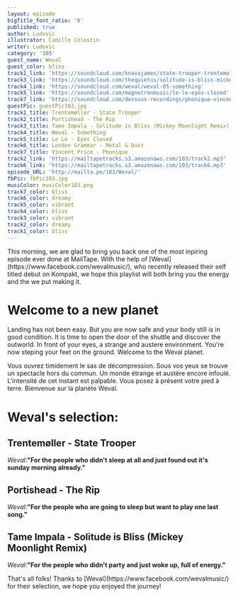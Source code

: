 ```yaml
---
layout: episode
bigTitle_font_ratio: '6'
published: true
author: Ludovic
illustrator: Camille Célestin
writer: Ludovic
category: '103'
guest_name: Weval
guest_color: bliss
track1_link: 'https://soundcloud.com/knavajames/state-trooper-trentemoller-mix'
track3_link: 'https://soundcloud.com/thequietus/solitude-is-bliss-mickey-moonlight-remix'
track4_link: 'https://soundcloud.com/weval/weval-05-something'
track5_link: 'https://soundcloud.com/magnetronmusic/le-le-eyes-closed'
track7_link: 'https://soundcloud.com/dessous-recordings/phonique-vincent-price'
guestPic: guestPic103.jpg
track1_title: Trentemøller - State Trooper
track2_title: Portishead - The Rip
track3_title: Tame Impala - Solitude is Bliss (Mickey Moonlight Remix)
track4_title: Weval - Something
track5_title: Le Le - Eyes Closed
track6_title: London Grammar - Metal & Dust
track7_title: Vincent Price - Phonique
track2_link: 'https://mailtapetracks.s3.amazonaws.com/103/track2.mp3'
track6_link: 'https://mailtapetracks.s3.amazonaws.com/103/track6.mp3'
episode_URL: 'http://mailta.pe/103/Weval/'
fbPic: fbPic103.jpg
musiColor: musiColor103.png
track7_color: bliss
track6_color: dreamy
track5_color: vibrant
track4_color: bliss
track3_color: vibrant
track2_color: dreamy
track1_color: bliss
---
```

<p id="introduction">This morning, we are glad to bring you back one of the most inpiring episode ever done at MailTape. With the help of [Weval](https://www.facebook.com/wevalmusic/), who recently released their self titled debut on Kompakt, we hope this playlist will both bring you  the energy and the  we put making it. </p>

# Welcome to a new planet

Landing has not been easy. But you are now safe and your body still is in good condition. It is time to open the door of the shuttle and discover the outworld. In front of your eyes, a strange and austere environment. You're now steping your feet on the ground. Welcome to the Weval planet. 

Vous ouvrez timidement le sas de décompression. Sous vos yeux se trouve un spectacle hors du commun. Un monde étrange et austère encore infoulé. L'intensité de cet instant est palpable. Vous posez à présent votre pied à terre. Bienvenue sur la planète Weval.

# Weval's selection:

## Trentemøller - State Trooper
_Weval_:**"**For the people who didn't sleep at all and just found out it's sunday morning already.**"**

## Portishead - The Rip
_Weval_:**"**For the people who are going to sleep but want to play one last song.**"**

## Tame Impala - Solitude is Bliss (Mickey Moonlight Remix)
_Weval_:**"**For the people who didn't party and just woke up, full of energy.**"**

<p id="outroduction">That's all folks! Thanks to [Weval](https://www.facebook.com/wevalmusic/) for their selection, we hope you enjoyed the journey!</p>
